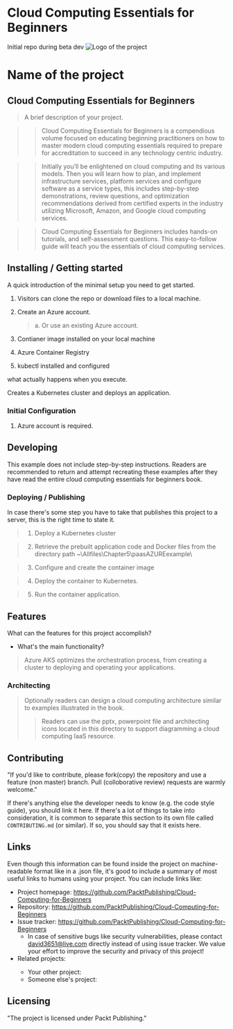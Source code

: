 # Cloud Computing Essentials for Beginners
Initial repo during beta dev
![Logo of the project](https://www.stratospherenetworks.com/blog/wp-content/uploads/2020/05/iStock-1137011043.jpg)

# Name of the project
## Cloud Computing Essentials for Beginners

> A brief description of your project.

>> Cloud Computing Essentials for Beginners is a compendious volume focused on educating beginning practitioners on how to master modern cloud computing essentials required to prepare for accreditation to succeed in any technology centric industry.

>> Initially you’ll be enlightened on cloud computing and its various models. Then you will learn how to plan, and implement infrastructure services, platform services and configure software as a service types, this includes step-by-step demonstrations, review questions, and optimization recommendations derived from certified experts in the industry utilizing Microsoft, Amazon, and Google cloud computing services.

>> Cloud Computing Essentials for Beginners includes hands-on tutorials, and self-assessment questions. This easy-to-follow guide will teach you the essentials of cloud computing services.

## Installing / Getting started

A quick introduction of the minimal setup you need to get started.

1. Visitors can clone the repo or download files to a local machine.

2. Create an Azure account.
    >a. Or use an existing Azure account.

3. Contianer image installed on your local machine

4. Azure Container Registry

5. kubectl installed and configured


what actually happens when you execute.

Creates a Kubernetes cluster and deploys an application.

### Initial Configuration

1. Azure account is required.

## Developing

This example does not include step-by-step instructions.
Readers are recommended to return and attempt recreating these examples after they have read the entire cloud computing essentials for beginners book.

### Deploying / Publishing

In case there's some step you have to take that publishes this project to a
server, this is the right time to state it.

> 1. Deploy a Kubernetes cluster

> 2. Retrieve the prebuilt application code and Docker files from the directory path ~\Allfiles\Chapter5\paasAZUREexample\

> 3. Configure and create the container image

> 4. Deploy the container to Kubernetes.

> 5. Run the container application.


## Features

What can the features for this project accomplish?
* What's the main functionality?
>Azure AKS optimizes the orchestration process, from creating a cluster to deploying and operating your applications.

### Architecting
> Optionally readers can design a cloud computing architecture similar to examples illustrated in the book.
>> Readers can use the pptx, powerpoint file and architecting icons located in this directory to support diagramming a cloud computing IaaS resource.

## Contributing


"If you'd like to contribute, please fork(copy) the repository and use a feature (non master)
branch. Pull (colloborative review) requests are warmly welcome."

If there's anything else the developer needs to know (e.g. the code style
guide), you should link it here. If there's a lot of things to take into
consideration, it is common to separate this section to its own file called
`CONTRIBUTING.md` (or similar). If so, you should say that it exists here.

## Links

Even though this information can be found inside the project on machine-readable
format like in a .json file, it's good to include a summary of most useful
links to humans using your project. You can include links like:

- Project homepage: https://github.com/PacktPublishing/Cloud-Computing-for-Beginners
- Repository: https://github.com/PacktPublishing/Cloud-Computing-for-Beginners
- Issue tracker: https://github.com/PacktPublishing/Cloud-Computing-for-Beginners
  - In case of sensitive bugs like security vulnerabilities, please contact
    david3651@live.com directly instead of using issue tracker. We value your effort
    to improve the security and privacy of this project!
- Related projects: <place holder>
  - Your other project: <place holder>
  - Someone else's project: <place holder>


## Licensing

"The project is licensed under Packt Publishing."
